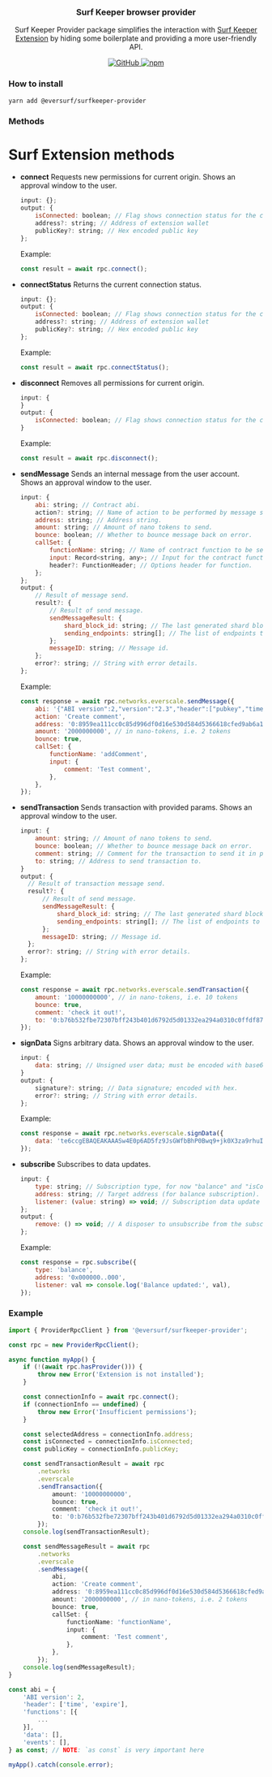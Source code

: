 <p align="center">
    <h3 align="center">Surf Keeper browser provider</h3>
    <p align="center">Surf Keeper Provider package simplifies the interaction with <a href="https://ever.surf/download/" target="_blank">Surf Keeper Extension</a> by hiding some boilerplate and providing a more user-friendly API.</p>
    <p align="center">
        <a href="/LICENSE">
            <img alt="GitHub" src="https://img.shields.io/github/license/broxus/everscale-inpage-provider" />
        </a>
        <a href="https://www.npmjs.com/package/@eversurf/surfkeeper-provider">
            <img alt="npm" src="https://img.shields.io/npm/v/@eversurf/surfkeeper-provider">
        </a>
    </p>
</p>

### How to install

```shell
yarn add @eversurf/surfkeeper-provider
```

### Methods

# Surf Extension methods

-   **connect**
    Requests new permissions for current origin.
    Shows an approval window to the user.
    ```jsx
    input: {};
    output: {
        isConnected: boolean; // Flag shows connection status for the current origin
        address?: string; // Address of extension wallet
        publicKey?: string; // Hex encoded public key
    };
    ```
    Example:
    ```jsx
    const result = await rpc.connect();
    ```
-   **connectStatus**
    Returns the current connection status.
    ```jsx
    input: {};
    output: {
        isConnected: boolean; // Flag shows connection status for the current origin
        address?: string; // Address of extension wallet
        publicKey?: string; // Hex encoded public key
    };
    ```
    Example:
    ```jsx
    const result = await rpc.connectStatus();
    ```
-   **disconnect**
    Removes all permissions for current origin.
    ```jsx
    input: {
    }
    output: {
        isConnected: boolean; // Flag shows connection status for the current origin; should return `false` as disconnect method execution result.
    }
    ```
    Example:
    ```jsx
    const result = await rpc.disconnect();
    ```
-   **sendMessage**
    Sends an internal message from the user account.
    Shows an approval window to the user.
    ```jsx
    input: {
        abi: string; // Contract abi.
        action?: string; // Name of action to be performed by message send.
        address: string; // Address string.
        amount: string; // Amount of nano tokens to send.
        bounce: boolean; // Whether to bounce message back on error.
        callSet: {
            functionName: string; // Name of contract function to be sent to the contract.
            input: Record<string, any>; // Input for the contract function.
            header?: FunctionHeader; // Options header for function.
        };
    };
    output: {
        // Result of message send.
        result?: {
            // Result of send message.
            sendMessageResult: {
                shard_block_id: string; // The last generated shard block of the message destination account before the message was sent.
                sending_endpoints: string[]; // The list of endpoints to which the message was sent.
            };
            messageID: string; // Message id.
        };
        error?: string; // String with error details.
    };
    ```
    Example:
    ```jsx
    const response = await rpc.networks.everscale.sendMessage({
        abi: '{"ABI version":2,"version":"2.3","header":["pubkey","time","expire"]...',
        action: 'Create comment',
        address: '0:8959ea111cc0c85d996df0d16e530d584d5366618cfed9ab6a1754828bb78479',
        amount: '2000000000', // in nano-tokens, i.e. 2 tokens
        bounce: true,
        callSet: {
            functionName: 'addComment',
            input: {
                comment: 'Test comment',
            },
        },
    });
    ```
-   **sendTransaction**
    Sends transaction with provided params.
    Shows an approval window to the user.
    ```jsx
    input: {
        amount: string; // Amount of nano tokens to send.
        bounce: boolean; // Whether to bounce message back on error.
        comment: string; // Comment for the transaction to send it in payload.
        to: string; // Address to send transaction to.
    }
    output: {
      // Result of transaction message send.
      result?: {
          // Result of send message.
          sendMessageResult: {
              shard_block_id: string; // The last generated shard block of the message destination account before the message was sent.
              sending_endpoints: string[]; // The list of endpoints to which the message was sent.
          };
          messageID: string; // Message id.
      };
      error?: string; // String with error details.
    };
    ```
    Example:
    ```jsx
    const response = await rpc.networks.everscale.sendTransaction({
        amount: '10000000000', // in nano-tokens, i.e. 10 tokens
        bounce: true,
        comment: 'check it out!',
        to: '0:b76b532fbe72307bff243b401d6792d5d01332ea294a0310c0ffdf874026f2b9',
    });
    ```
-   **signData**
    Signs arbitrary data.
    Shows an approval window to the user.
    ```jsx
    input: {
        data: string; // Unsigned user data; must be encoded with base64.
    }
    output: {
        signature?: string; // Data signature; encoded with hex.
        error?: string; // String with error details.
    };
    ```
    Example:
    ```jsx
    const response = await rpc.networks.everscale.signData({
        data: 'te6ccgEBAQEAKAAASw4E0p6AD5fz9JsGWfbBhP0Bwq9+jk0X3za9rhuI7A1H3DxC0QBw',
    });
    ```
-   **subscribe**
    Subscribes to data updates.
    ```jsx
    input: {
        type: string; // Subscription type, for now "balance" and "isConnected" subscription types are available.
        address: string; // Target address (for balance subscription).
        listener: (value: string) => void; // Subscription data update handler.
    };
    output: {
        remove: () => void; // A disposer to unsubscribe from the subscription.
    };
    ```
    Example:
    ```jsx
    const response = rpc.subscribe({
        type: 'balance',
        address: '0x000000..000',
        listener: val => console.log('Balance updated:', val),
    });
    ```

### Example

```typescript
import { ProviderRpcClient } from '@eversurf/surfkeeper-provider';

const rpc = new ProviderRpcClient();

async function myApp() {
    if (!(await rpc.hasProvider())) {
        throw new Error('Extension is not installed');
    }

    const connectionInfo = await rpc.connect();
    if (connectionInfo == undefined) {
        throw new Error('Insufficient permissions');
    }

    const selectedAddress = connectionInfo.address;
    const isConnected = connectionInfo.isConnected;
    const publicKey = connectionInfo.publicKey;

    const sendTransactionResult = await rpc
        .networks
        .everscale
        .sendTransaction({
            amount: '10000000000',
            bounce: true,
            comment: 'check it out!',
            to: '0:b76b532fbe72307bff243b401d6792d5d01332ea294a0310c0ffdf874026f2b9'
        });
    console.log(sendTransactionResult);

    const sendMessageResult = await rpc
        .networks
        .everscale
        .sendMessage({
            abi,
            action: 'Create comment',
            address: '0:8959ea111cc0c85d996df0d16e530d584d5366618cfed9ab6a1754828bb78479',
            amount: '2000000000', // in nano-tokens, i.e. 2 tokens
            bounce: true,
            callSet: {
                functionName: 'functionName',
                input: {
                    comment: 'Test comment',
                },
            },
        });
    console.log(sendMessageResult);
}

const abi = {
    'ABI version': 2,
    'header': ['time', 'expire'],
    'functions': [{
        ...
    }],
    'data': [],
    'events': [],
} as const; // NOTE: `as const` is very important here

myApp().catch(console.error);
```
